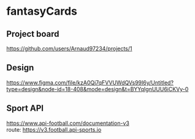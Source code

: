 # fantasyCards

## Project board
https://github.com/users/Arnaud97234/projects/1

## Design
https://www.figma.com/file/kzA0Qj7qFVVUWdQVs99I6y/Untitled?type=design&node-id=18-408&mode=design&t=BYYqIgnUUU6iCKVy-0

## Sport API
https://www.api-football.com/documentation-v3  
route: https://v3.football.api-sports.io
